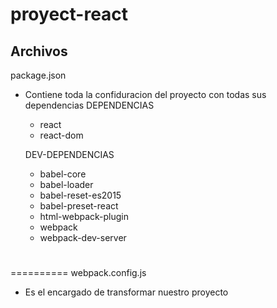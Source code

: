 proyect-react
=============

Archivos 
-
package.json 

- Contiene toda la confiduracion del proyecto con todas sus dependencias
  DEPENDENCIAS 
  - react 
  - react-dom
  
  DEV-DEPENDENCIAS 
  - babel-core 
  - babel-loader 
  - babel-reset-es2015
  - babel-preset-react
  - html-webpack-plugin
  - webpack 
  - webpack-dev-server 
#
#
==========
webpack.config.js 

- Es el encargado de transformar nuestro proyecto
